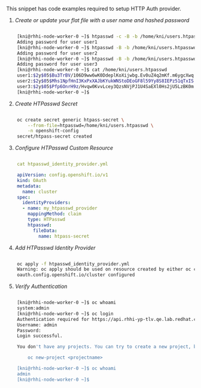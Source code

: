 This snippet has code examples required to setup HTTP Auth provider.

1. _Create or update your flat file with a user name and hashed password_

``` bash

    [kni@rhhi-node-worker-0 ~]$ htpasswd -c -B -b /home/kni/users.htpasswd user1 user1
    Adding password for user user1
    [kni@rhhi-node-worker-0 ~]$ htpasswd -B -b /home/kni/users.htpasswd user2 user2
    Adding password for user user2
    [kni@rhhi-node-worker-0 ~]$ htpasswd -B -b /home/kni/users.htpasswd user3 user3
    Adding password for user user3
    [kni@rhhi-node-worker-0 ~]$ cat /home/kni/users.htpasswd
    user1:$2y$05$Bu3TrBV/106D9ww6wK0DdeplKoXijwbg.Ev0uZ4q2mKf.m6ygcXwq
    user2:$2y$05$Mhs1NpfHnI3KxPxXAJbKYukWNStoDEoGF8l59Yy8S8IEPz51qTxIS
    user3:$2y$05$Pfp6OnrH9z/Hvqw0KvvLcey3QzsNVjPJ1U4SaEXl0Hs2jU5LzBK0m
    [kni@rhhi-node-worker-0 ~]$

```

2. _Create *HTPasswd* Secret_

``` bash

    oc create secret generic htpass-secret \
        --from-file=htpasswd=/home/kni/users.htpasswd \
        -n openshift-config
    secret/htpass-secret created

```

3. _Configure HTPasswd Custom Resource_

``` yaml

    cat htpasswd_identity_provider.yml

    apiVersion: config.openshift.io/v1
    kind: OAuth
    metadata:
      name: cluster
    spec:
      identityProviders:
      - name: my_htpasswd_provider
        mappingMethod: claim
        type: HTPasswd
        htpasswd:
          fileData:
            name: htpass-secret

```

4. _Add HTPasswd Identity Provider_

``` bash

    oc apply -f htpasswd_identity_provider.yml
    Warning: oc apply should be used on resource created by either oc create --save-config or oc apply
    oauth.config.openshift.io/cluster configured

```

5. _Verify Authentication_

``` bash

    [kni@rhhi-node-worker-0 ~]$ oc whoami
    system:admin
    [kni@rhhi-node-worker-0 ~]$ oc login
    Authentication required for https://api.rhhi-yp-tlv.qe.lab.redhat.com:6443 (openshift)
    Username: admin
    Password:
    Login successful.

    You don't have any projects. You can try to create a new project, by running

        oc new-project <projectname>

    [kni@rhhi-node-worker-0 ~]$ oc whoami
    admin
    [kni@rhhi-node-worker-0 ~]$

```
